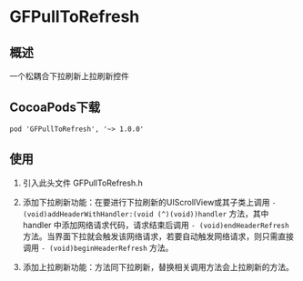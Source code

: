 # GFPullToRefresh

## 概述

一个松耦合下拉刷新上拉刷新控件

## CocoaPods下载


	pod 'GFPullToRefresh', '~> 1.0.0'


## 使用

1. 引入此头文件 GFPullToRefresh.h

2. 添加下拉刷新功能：在要进行下拉刷新的UIScrollView或其子类上调用 `- (void)addHeaderWithHandler:(void (^)(void))handler` 方法，其中 handler 中添加网络请求代码，请求结束后调用 `- (void)endHeaderRefresh` 方法。当界面下拉就会触发该网络请求，若要自动触发网络请求，则只需直接调用 `- (void)beginHeaderRefresh` 方法。

3. 添加上拉刷新功能：方法同下拉刷新，替换相关调用方法会上拉刷新的方法。